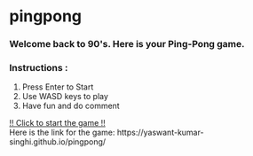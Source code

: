 # pingpong

### Welcome back to 90's. Here is your Ping-Pong game.

### Instructions : 
1. Press Enter to Start
2. Use WASD keys to play
3. Have fun and do comment

<p>
  <a href="https://yaswant-kumar-singhi.github.io/pingpong/">
    !! Click to start the game !!
  </a>
  <br>
  Here is the link for the game: https://yaswant-kumar-singhi.github.io/pingpong/
</p>

